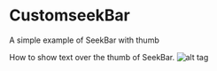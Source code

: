 CustomseekBar
=============

A simple example of SeekBar with thumb

How to show text over the thumb of SeekBar.
![alt tag](http://www.mediafire.com/view/myfiles/#djz441n05n6st64)



